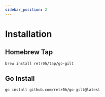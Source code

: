 ```yaml
---
sidebar_position: 2
---
```


# Installation

## Homebrew Tap

```
brew install retr0h/tap/go-gilt
```

## Go Install

```
go install github.com/retr0h/go-gilt@latest
```
